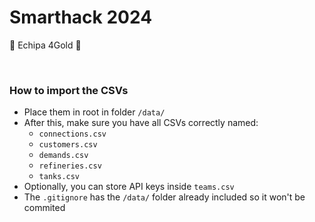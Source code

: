 # Smarthack 2024
💛 Echipa 4Gold 💛

<br>

### How to import the CSVs

- Place them in root in folder `/data/` 
- After this, make sure you have all CSVs correctly named:
  - `connections.csv`
  - `customers.csv`
  - `demands.csv`
  - `refineries.csv`
  - `tanks.csv`
- Optionally, you can store API keys inside `teams.csv`
- The `.gitignore` has the `/data/` folder already included so it won't be commited